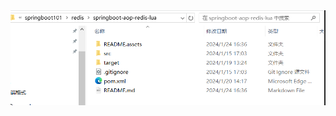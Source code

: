 <img src="%E5%85%B7%E4%BD%93%E5%AE%9E%E7%8E%B0%E5%8F%82%E8%80%83.assets/image-20240301094258160.png" alt="image-20240301094258160" style="zoom:67%;" />